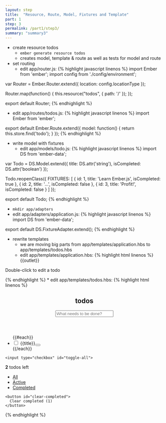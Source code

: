 ```yaml
---
layout: step
title:  "Resource, Route, Model, Fixtures and Template"
part: 1
step: 3
permalink: /part1/step3/
summary: "summary3"
---
```

* create resource todos
  * `ember generate resource todos`
  * creates model, template & route as well as tests for model and route
* set routing
  * edit app/router.js:
{% highlight javascript linenos %}
import Ember from 'ember';
import config from './config/environment';

var Router = Ember.Router.extend({
  location: config.locationType
});

Router.map(function() {
  this.resource("todos", { path: '/' });
});

export default Router;
{% endhighlight %}
  * edit app/routes/todos.js:
{% highlight javascript linenos %}
import Ember from 'ember';

export default Ember.Route.extend({
  model: function() {
    return this.store.find('todo');
  }
});
{% endhighlight %}
* write model with fixtures
  * edit app/models/todo.js:
{% highlight javascript linenos %}
import DS from 'ember-data';

var Todo = DS.Model.extend({
  title: DS.attr('string'),
  isCompleted: DS.attr('boolean')
});

Todo.reopenClass({
  FIXTURES: [
    {
      id: 1,
      title: 'Learn Ember.js',
      isCompleted: true
    },
    {
      id: 2,
      title: '...',
      isCompleted: false
    },
    {
      id: 3,
      title: 'Profit!',
      isCompleted: false
    }
  ]
});

export default Todo;
{% endhighlight %}
  * `mkdir app/adapters`
  * edit app/adapters/application.js:
{% highlight javascript linenos %}
import DS from 'ember-data';
 
export default DS.FixtureAdapter.extend();
{% endhighlight %}
* rewrite templates
  * we are moving big parts from app/templates/application.hbs to app/templates/todos.hbs
  * edit app/templates/application.hbs:
{% highlight html linenos %}
{{outlet}}

<footer id="info">
  <p>Double-click to edit a todo</p>
</footer>
{% endhighlight %}
  * edit app/templates/todos.hbs:
{% highlight html linenos %}
<section id="todoapp">
  <header id="header">
    <h1>todos</h1>
    <input type="text" id="new-todo" placeholder="What needs to be done?" />
  </header>

  <section id="main">
    <ul id="todo-list">
    {{#each}}
      <li>
        <input type="checkbox" class="toggle">
        <label>{{title}}</label><button class="destroy"></button>
      </li>
    {{/each}}
    </ul>

    <input type="checkbox" id="toggle-all">
  </section>

  <footer id="footer">
    <span id="todo-count">
      <strong>2</strong> todos left
    </span>
    <ul id="filters">
      <li>
        <a href="all" class="selected">All</a>
      </li>
      <li>
        <a href="active">Active</a>
      </li>
      <li>
        <a href="completed">Completed</a>
      </li>
    </ul>

    <button id="clear-completed">
      Clear completed (1)
    </button>
  </footer>
</section>
{% endhighlight %}
